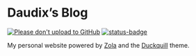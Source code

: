 # Daudix’s Blog

[![Please don't upload to GitHub](https://nogithub.codeberg.page/badge.svg)](https://nogithub.codeberg.page)
[![status-badge](https://ci.codeberg.org/api/badges/12428/status.svg)](https://ci.codeberg.org/repos/12428)

My personal website powered by [Zola](https://www.getzola.org) and the [Duckquill](https://duckquill.exozy.me) theme.
